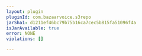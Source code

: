 ```yaml
---
layout: plugin
pluginId: com.bazaarvoice.s3repo
jarSha1: d1211ef46bc79b75b16ca7cec5b815fa51096f4a
isJarAvailable: true
error: NONE
violations: []

---
```

